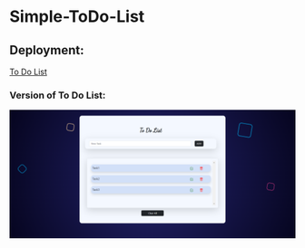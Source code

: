 # Simple-ToDo-List
## Deployment: 
[To Do List](https://raneenmahmoud.github.io/Simple-ToDo-List/index.html)
### Version of To Do List:
![old version ](images/ToDoList.png)
